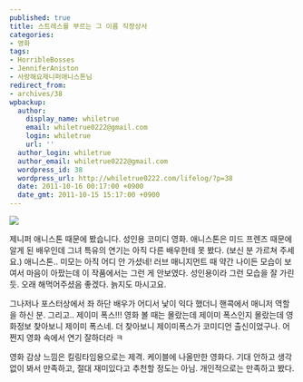```yaml
---
published: true
title: 스트레스를 부르는 그 이름 직장상사
categories:
- 영화
tags:
- HorribleBosses
- JenniferAniston
- 사랑해요제니퍼애니스톤님
redirect_from:
- archives/38
wpbackup:
  author:
    display_name: whiletrue
    email: whiletrue0222@gmail.com
    login: whiletrue
    url: ''
  author_login: whiletrue
  author_email: whiletrue0222@gmail.com
  wordpress_id: 38
  wordpress_url: http://whiletrue0222.com/lifelog/?p=38
  date: 2011-10-16 00:17:00 +0900
  date_gmt: 2011-10-15 15:17:00 +0900
---
```


![](https://lh3.googleusercontent.com/-tYp78RNxUeU/TwGV1s3rnXI/AAAAAAAACN0/rjLCpkAaqSs/s429/Horrible_Bosses.jpg)

제니퍼 애니스톤 때문에 봤습니다. 성인용 코미디 영화.
애니스톤은 미드 프렌즈 때문에 알게 된 배우인데 그녀 특유의 연기는 아직 다른 배우한테 못 봤다. (보신 분 가르쳐 주세요.)
애니스톤.. 미모는 아직 어디 안 가셨네!
러브 매니지먼트 때 약간 나이든 모습이 보여서 마음이 아팠는데 이 작품에서는 그런 게 안보였다.
성인용이라 그런 모습을 잘 가린 듯.
오래 해먹어주셨음 좋겠다. 늙지도 마시고요.

그나저나 포스터상에서 좌 하단 배우가 어디서 낯이 익다 했더니 핸콕에서 매니저 역할을 하신 분.
그리고.. 제이미 폭스!!!
영화 볼 때는 몰랐는데 제이미 폭스인지 몰랐는데 영화정보 찾아보니 제이미 폭스네.
더 찾아보니 제이미폭스가 코미디언 출신이었구나. 어쩐지 영화 속에서 연기 잘하더라 ㅋ

영화 감상 느낌은 킬링타임용으로는 제격.
케이블에 나올만한 영화다.
기대 안하고 생각 없이 봐서 만족하고, 절대 재미있다고 추천할 정도는 아님.
개인적으로는 만족하고 봤다.

